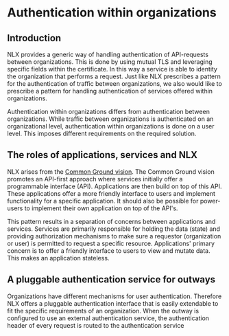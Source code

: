 # Authentication within organizations

## Introduction
NLX provides a generic way of handling authentication of API-requests between organizations. This is done by using mutual TLS and leveraging specific fields within the certificate. In this way a service is able to identity the organization that performs a request. Just like NLX prescribes a pattern for the authentication of traffic between organizations, we also would like to prescribe a pattern for handling authentication of services offered within organizations.

Authentication within organizations differs from authentication between organizations. While traffic between organizations is authenticated on an organizational level, authentication within organizations is done on a user level. This imposes different requirements on the required solution.

## The roles of applications, services and NLX
NLX arises from the [Common Ground vision](https://github.com/VNG-Realisatie/common-ground). The Common Ground vision promotes an API-first approach where services initially offer a programmable interface (API). Applications are then build on top of this API. These applications offer a more friendly interface to users and implement functionality for a specific application. It should also be possible for power-users to implement their own application on top of the API's.

This pattern results in a separation of concerns between applications and services. Services are primarily responsible for holding the data (state) and providing authorization mechanisms to make sure a requestor (organization or user) is permitted to request a specific resource. Applications' primary concern is to offer a friendly interface to users to view and mutate data. This makes an application stateless.

## A pluggable authentication service for outways
Organizations have different mechanisms for user authentication. Therefore NLX offers a pluggable authentication interface that is easily extendable to fit the specific requirements of an organization. When the outway is configured to use an external authentication service, the authentication header of every request is routed to the authentication service